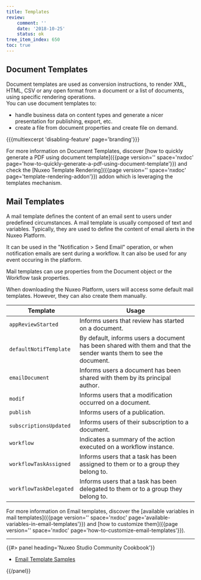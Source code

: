 ```yaml
---
title: Templates
review:
    comment: ''
    date: '2018-10-25'
    status: ok
tree_item_index: 650
toc: true
---
```

## Document Templates

Document templates are used as conversion instructions, to render XML, HTML, CSV or any open format from a document or a list of documents, using specific rendering operations.</br>
You can use document templates to:

- handle business data on content types and generate a nicer presentation for publishing, export, etc.
- create a file from document properties and create file on demand.

{{{multiexcerpt 'disabling-feature' page='branding'}}}

For more information on Document Templates, discover [how to quickly generate a PDF using document template]({{page version='' space='nxdoc' page='how-to-quickly-generate-a-pdf-using-document-template'}}) and check the [Nuxeo Template Rendering]({{page version='' space='nxdoc' page='template-rendering-addon'}}) addon which is leveraging the templates mechanism.

## Mail Templates

A mail template defines the content of an email sent to users under predefined circumstances. A mail template is usually composed of text and variables. Typically, they are used to define the content of email alerts in the Nuxeo Platform.

It can be used in the "Notification > Send Email" operation, or when notification emails are sent during a workflow. It can also be used for any event occuring in the platform.

Mail templates can use properties from the Document object or the Workflow task properties.

When downloading the Nuxeo Platform, users will access some default mail templates. However, they can also create them manually.  

| Template | Usage |
|---|---|
| `appReviewStarted` | Informs users that review has started on a document. |
| `defaultNotifTemplate` | By default, informs users a document has been shared with them and that the sender wants them to see the document. |
| `emailDocument`  | Informs users a document has been shared with them by its principal author. |
| `modif` | Informs users that a modification occurred on a document. |
| `publish` | Informs users of a publication. |
| `subscriptionsUpdated` | Informs users of their subscription to a document.  |
| `workflow` | Indicates a summary of the action executed on a workflow instance. |
| `workflowTaskAssigned` | Informs users that a task has been assigned to them or to a group they belong to.   |
| `workflowTaskDelegated` | Informs users that a task has been delegated to them or to a group they belong to. |

For more information on Email templates, discover the [available variables in mail templates]({{page version='' space='nxdoc' page='available-variables-in-email-templates'}}) and [how to customize them]({{page version='' space='nxdoc' page='how-to-customize-email-templates'}}).

* * *

<div class="row" data-equalizer data-equalize-on="medium"><div class="column medium-6">{{#> panel heading='Nuxeo Studio Community Cookbook'}}

- [Email Template Samples](https://github.com/nuxeo/nuxeo-studio-community-cookbook/blob/master/modules/nuxeo/email-templates-nuxeo)

{{/panel}}</div><div class="column medium-6">
</div></div>
